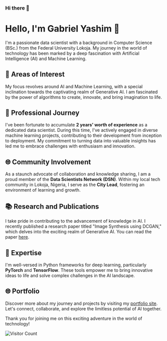 ### Hi there 👋

<!--
**Gabriel-Yashim/Gabriel-Yashim** is a ✨ _special_ ✨ repository because its `README.md` (this file) appears on your GitHub profile.
-->
# Hello, I'm Gabriel Yashim 👋

I'm a passionate data scientist with a background in Computer Science (BSc.) from the Federal University Lokoja. My journey in the world of technology has been marked by a deep fascination with Artificial Intelligence (AI) and Machine Learning.

## 🌟 Areas of Interest

My focus revolves around AI and Machine Learning, with a special inclination towards the captivating realm of Generative AI. I am fascinated by the power of algorithms to create, innovate, and bring imagination to life.

## 💼 Professional Journey

I've been fortunate to accumulate **2 years' worth of experience** as a dedicated data scientist. During this time, I've actively engaged in diverse machine learning projects, contributing to their development from inception to deployment. My commitment to turning data into valuable insights has led me to embrace challenges with enthusiasm and innovation.

## 🌐 Community Involvement

As a staunch advocate of collaboration and knowledge sharing, I am a proud member of the **Data Scientists Network (DSN)**. Within my local tech community in Lokoja, Nigeria, I serve as the **City Lead**, fostering an environment of learning and growth.

## 📚 Research and Publications

I take pride in contributing to the advancement of knowledge in AI. I recently published a research paper titled "Image Synthesis using DCGAN," which delves into the exciting realm of Generative AI. You can read the paper [here](https://ieeexplore.ieee.org/document/10124486).

## 🚀 Expertise

I'm well-versed in Python frameworks for deep learning, particularly **PyTorch** and **TensorFlow**. These tools empower me to bring innovative ideas to life and solve complex challenges in the AI landscape.

## 🌐 Portfolio

Discover more about my journey and projects by visiting my [portfolio site](https://gabriel-yashim.github.io/). Let's connect, collaborate, and explore the limitless potential of AI together.

Thank you for joining me on this exciting adventure in the world of technology!

![Visitor Count](https://profile-counter.glitch.me/gabriel-yashim/count.svg)
